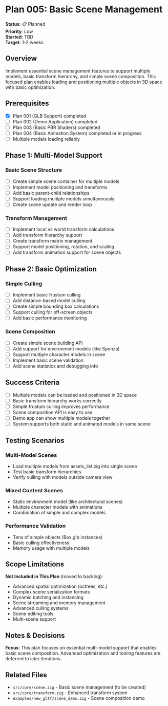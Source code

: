# Plan 005: Basic Scene Management

**Status**: 📋 Planned  
**Priority**: Low  
**Started**: TBD  
**Target**: 1-2 weeks  

## Overview

Implement essential scene management features to support multiple models, basic transform hierarchy, and simple scene composition. This focused plan enables loading and positioning multiple objects in 3D space with basic optimization.

## Prerequisites

- [x] Plan 001 (GLB Support) completed
- [ ] Plan 002 (Demo Application) completed
- [ ] Plan 003 (Basic PBR Shaders) completed
- [ ] Plan 004 (Basic Animation System) completed or in progress
- [ ] Multiple models loading reliably

## Phase 1: Multi-Model Support

### Basic Scene Structure
- [ ] Create simple scene container for multiple models
- [ ] Implement model positioning and transforms
- [ ] Add basic parent-child relationships
- [ ] Support loading multiple models simultaneously
- [ ] Create scene update and render loop

### Transform Management
- [ ] Implement local vs world transform calculations
- [ ] Add transform hierarchy support
- [ ] Create transform matrix management
- [ ] Support model positioning, rotation, and scaling
- [ ] Add transform animation support for scene objects

## Phase 2: Basic Optimization

### Simple Culling
- [ ] Implement basic frustum culling
- [ ] Add distance-based model culling
- [ ] Create simple bounding box calculations
- [ ] Support culling for off-screen objects
- [ ] Add basic performance monitoring

### Scene Composition
- [ ] Create simple scene building API
- [ ] Add support for environment models (like Sponza)
- [ ] Support multiple character models in scene
- [ ] Implement basic scene validation
- [ ] Add scene statistics and debugging info

## Success Criteria

- [ ] Multiple models can be loaded and positioned in 3D space
- [ ] Basic transform hierarchy works correctly
- [ ] Simple frustum culling improves performance
- [ ] Scene composition API is easy to use
- [ ] Demo app can show multiple models together
- [ ] System supports both static and animated models in same scene

## Testing Scenarios

### Multi-Model Scenes
- Load multiple models from assets_list.zig into single scene
- Test basic transform hierarchies
- Verify culling with models outside camera view

### Mixed Content Scenes
- Static environment model (like architectural scenes)
- Multiple character models with animations
- Combination of simple and complex models

### Performance Validation
- Tens of simple objects (Box.glb instances)
- Basic culling effectiveness
- Memory usage with multiple models

## Scope Limitations

**Not Included in This Plan** (moved to backlog):
- Advanced spatial optimization (octrees, etc.)
- Complex scene serialization formats
- Dynamic batching and instancing
- Scene streaming and memory management
- Advanced culling systems
- Scene editing tools
- Multi-scene support

## Notes & Decisions

**Focus**: This plan focuses on essential multi-model support that enables basic scene composition. Advanced optimization and tooling features are deferred to later iterations.

## Related Files

- `src/core/scene.zig` - Basic scene management (to be created)
- `src/core/transform.zig` - Enhanced transform system
- `examples/new_gltf/scene_demo.zig` - Scene composition demo